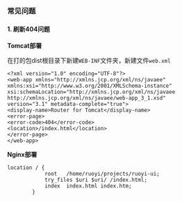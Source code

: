 
### 常见问题

#### 1. 刷新404问题

**Tomcat部署**

在打的包dist根目录下新建`WEB-INF`文件夹，新建文件`web.xml`
```
<?xml version="1.0" encoding="UTF-8"?>
<web-app xmlns="http://xmlns.jcp.org/xml/ns/javaee" xmlns:xsi="http://www.w3.org/2001/XMLSchema-instance"
xsi:schemaLocation="http://xmlns.jcp.org/xml/ns/javaee
http://xmlns.jcp.org/xml/ns/javaee/web-app_3_1.xsd"
version="3.1" metadata-complete="true">
<display-name>Router for Tomcat</display-name>
<error-page>
<error-code>404</error-code>
<location>/index.html</location>
</error-page>
</web-app>
```

**Nginx部署**
```
location / {
            root   /home/ruoyi/projects/ruoyi-ui;
			try_files $uri $uri/ /index.html;
            index  index.html index.htm;
        }
```